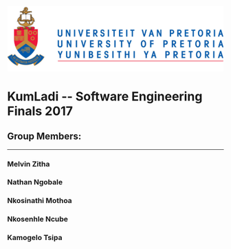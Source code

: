 ![UP Logo](https://raw.githubusercontent.com/KobusMarais/cos301_Longsword_Navigation/master/UP_Logo.PNG)

# KumLadi -- Software Engineering Finals 2017

## Group Members:
---
### Melvin Zitha

### Nathan Ngobale

### Nkosinathi Mothoa

### Nkosenhle Ncube

### Kamogelo Tsipa

